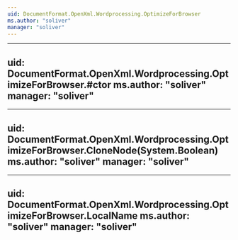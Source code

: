 ```yaml
---
uid: DocumentFormat.OpenXml.Wordprocessing.OptimizeForBrowser
ms.author: "soliver"
manager: "soliver"
---
```


---
uid: DocumentFormat.OpenXml.Wordprocessing.OptimizeForBrowser.#ctor
ms.author: "soliver"
manager: "soliver"
---

---
uid: DocumentFormat.OpenXml.Wordprocessing.OptimizeForBrowser.CloneNode(System.Boolean)
ms.author: "soliver"
manager: "soliver"
---

---
uid: DocumentFormat.OpenXml.Wordprocessing.OptimizeForBrowser.LocalName
ms.author: "soliver"
manager: "soliver"
---
